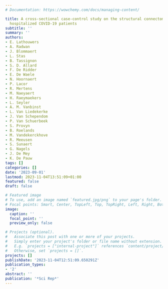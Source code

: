 ```yaml
---
# Documentation: https://wowchemy.com/docs/managing-content/

title: A cross-sectional case-control study on the structural connectome in recovered
  hospitalized COVID-19 patients
subtitle: ''
summary: ''
authors:
- E. Lathouwers
- A. Radwan
- J. Blommaert
- L. Stas
- B. Tassignon
- S. D. Allard
- F. De Ridder
- E. De Waele
- N. Hoornaert
- P. Lacor
- R. Mertens
- M. Naeyaert
- H. Raeymaekers
- L. Seyler
- A. M. Vanbinst
- L. Van Liedekerke
- J. Van Schependom
- P. Van Schuerbeek
- S. Provyn
- B. Roelands
- M. Vandekerckhove
- R. Meeusen
- S. Sunaert
- G. Nagels
- J. De Mey
- K. De Pauw
tags: []
categories: []
date: '2023-09-01'
lastmod: 2023-11-04T13:51:09+01:00
featured: false
draft: false

# Featured image
# To use, add an image named `featured.jpg/png` to your page's folder.
# Focal points: Smart, Center, TopLeft, Top, TopRight, Left, Right, BottomLeft, Bottom, BottomRight.
image:
  caption: ''
  focal_point: ''
  preview_only: false

# Projects (optional).
#   Associate this post with one or more of your projects.
#   Simply enter your project's folder or file name without extension.
#   E.g. `projects = ["internal-project"]` references `content/project/deep-learning/index.md`.
#   Otherwise, set `projects = []`.
projects: []
publishDate: '2023-11-04T12:51:09.650291Z'
publication_types:
- '2'
abstract: ''
publication: '*Sci Rep*'
---
```

